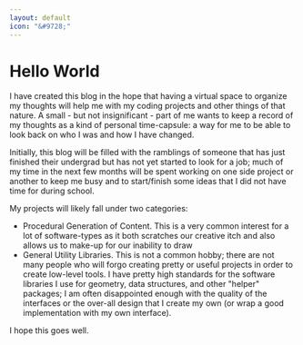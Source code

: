 ```yaml
---
layout: default
icon: "&#9728;"
---
```

Hello World
===========
I have created this blog in the hope that having a virtual space to organize my thoughts will help me with my coding projects and other things of that nature. A small - but not insignificant - part of me wants to keep a record of my thoughts as a kind of personal time-capsule: a way for me to be able to look back on who I was and how I have changed.

Initially, this blog will be filled with the ramblings of someone that has just finished their undergrad but has not yet started to look for a job; much of my time in the next few months will be spent working on one side project or another to keep me busy and to start/finish some ideas that I did not have time for during school.

My projects will likely fall under two categories:

* Procedural Generation of Content. This is a very common interest for a lot of software-types as it both scratches our creative itch and also allows us to make-up for our inability to draw
* General Utility Libraries. This is not a common hobby; there are not many people who will forgo creating pretty or useful projects in order to create low-level tools. I have pretty high standards for the software libraries I use for geometry, data structures, and other "helper" packages; I am often disappointed enough with the quality of the interfaces or the over-all design that I create my own (or wrap a good implementation with my own interface). 


I hope this goes well.
